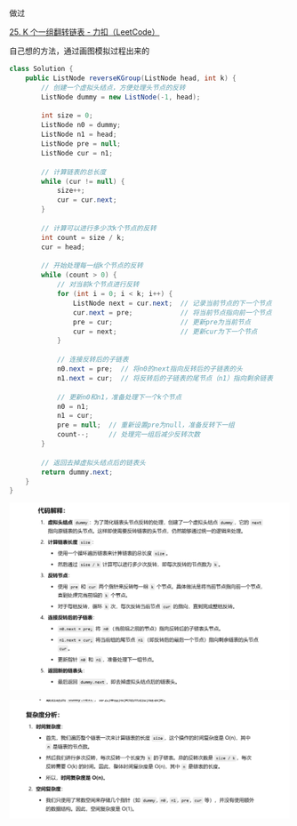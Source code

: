 



做过



[25. K 个一组翻转链表 - 力扣（LeetCode）](https://leetcode.cn/problems/reverse-nodes-in-k-group/description/?envType=study-plan-v2&envId=top-100-liked)







自己想的方法，通过画图模拟过程出来的



```java
class Solution {
    public ListNode reverseKGroup(ListNode head, int k) {
        // 创建一个虚拟头结点，方便处理头节点的反转
        ListNode dummy = new ListNode(-1, head);

        int size = 0;
        ListNode n0 = dummy;
        ListNode n1 = head;
        ListNode pre = null;
        ListNode cur = n1;

        // 计算链表的总长度
        while (cur != null) {
            size++;
            cur = cur.next;
        }

        // 计算可以进行多少次k个节点的反转
        int count = size / k;
        cur = head;

        // 开始处理每一组k个节点的反转
        while (count > 0) {
            // 对当前k个节点进行反转
            for (int i = 0; i < k; i++) {
                ListNode next = cur.next;  // 记录当前节点的下一个节点
                cur.next = pre;            // 将当前节点指向前一个节点
                pre = cur;                 // 更新pre为当前节点
                cur = next;                // 更新cur为下一个节点
            }

            // 连接反转后的子链表
            n0.next = pre;  // 将n0的next指向反转后的子链表的头
            n1.next = cur;  // 将反转后的子链表的尾节点（n1）指向剩余链表

            // 更新n0和n1，准备处理下一个k个节点
            n0 = n1;
            n1 = cur;
            pre = null;  // 重新设置pre为null，准备反转下一组
            count--;     // 处理完一组后减少反转次数
        }

        // 返回去掉虚拟头结点后的链表头
        return dummy.next;
    }
}

```



![{AE38492D-0A0C-4EDC-BD2B-4A9183491CA2}](assets/{AE38492D-0A0C-4EDC-BD2B-4A9183491CA2}.png)





![{F63525D6-2C4D-43A0-B901-DB74EE5A039F}](assets/{F63525D6-2C4D-43A0-B901-DB74EE5A039F}.png)

